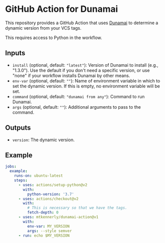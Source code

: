 # GitHub Action for Dunamai
This repository provides a GitHub Action that uses
[Dunamai](https://github.com/mtkennerly/dunamai)
to determine a dynamic version from your VCS tags.

This requires access to Python in the workflow.

## Inputs
* `install` (optional, default: `"latest"`):
  Version of Dunamai to install (e.g., "1.3.0").
  Use the default if you don't need a specific version,
  or use "none" if your workflow installs Dunamai by other means.
* `env-var` (optional, default: `""`):
  Name of environment variable in which to set the dynamic version.
  If this is empty, no environment variable will be set.
* `command` (optional, default: `"dunamai from any"`):
  Command to run Dunamai.
* `args` (optional, default: `""`):
  Additional arguments to pass to the command.

## Outputs
* `version`: The dynamic version.

## Example
```yaml
jobs:
  example:
    runs-on: ubuntu-latest
    steps:
      - uses: actions/setup-python@v2
        with:
          python-version: '3.7'
      - uses: actions/checkout@v2
        with:
          # This is necessary so that we have the tags.
          fetch-depth: 0
      - uses: mtkennerly/dunamai-action@v1
        with:
          env-var: MY_VERSION
          args: --style semver
      - run: echo $MY_VERSION
```
